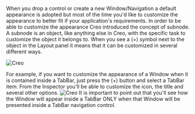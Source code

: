 When you drop a control or create a new Window/Navigation a default appearance is adopted but most of the time you'd like to customize the appearance to better fit if your application's requirements. In order to be able to customize the appearance Creo introduced the concept of subnode. A subnode is an object, like anything else in Creo, with the specific task to customize the object it belongs to. When you see a (+) symbol next to the object in the Layout panel it means that it can be customized in several different ways. 

![Creo](images/subnodes_1.png)

For example, if you want to customize the appearance of a Window when it is contained inside a TabBar, just press the (+) button and select a TabBar item. From the Inspector you'll be able to customize the icon, the title and several other options.
![Creo](images/subnodes_2.png)
It is important to point out that you'll see how the Window will appear inside a TabBar ONLY when that Window will be presented inside a TabBar navigation control.
